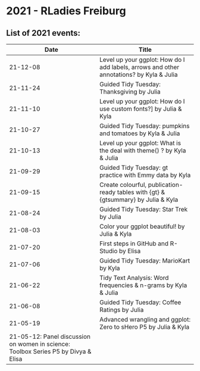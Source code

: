 
# 2021 - RLadies Freiburg

## List of 2021 events:
| Date | Title | 
|------|-------|
| 21-12-08 | Level up your ggplot: How do I add labels, arrows and other annotations? by Kyla & Julia |
| 21-11-24 | Guided Tidy Tuesday: Thanksgiving by Julia |
| 21-11-10 | Level up your ggplot: How do I use custom fonts?] by Julia & Kyla |
| 21-10-27 | Guided Tidy Tuesday: pumpkins and tomatoes by Kyla & Julia |
| 21-10-13 | Level up your ggplot: What is the deal with theme() ? by Kyla & Julia |
| 21-09-29 | Guided Tidy Tuesday: gt practice with Emmy data by Kyla |
| 21-09-15 | Create colourful, publication-ready tables with {gt} & {gtsummary} by Julia & Kyla |
| 21-08-24 | Guided Tidy Tuesday: Star Trek by Julia |
| 21-08-03 | Color your ggplot beautiful! by Julia & Kyla |
| 21-07-20 | First steps in GitHub and R-Studio by Elisa |
| 21-07-06 | Guided Tidy Tuesday: MarioKart by Kyla |
| 21-06-22 | Tidy Text Analysis: Word frequencies & n-grams by Kyla & Julia |
| 21-06-08 | Guided Tidy Tuesday: Coffee Ratings by Julia |
| 21-05-19 | Advanced wrangling and ggplot: Zero to sHero P5 by Julia & Kyla |
| 21-05-12: Panel discussion on women in science: Toolbox Series P5 by Divya & Elisa |


